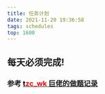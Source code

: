 ```yaml
---
title: 任务计划
date: 2021-11-20 19:36:58
tags: schedules
top: 1600
---
```


## 每天必须完成!

### 参考 [<font color=black>t</font><font color=red>zc_wk</font> 巨佬的做题记录](https://www.cnblogs.com/ET2006/p/rwjh.html)

